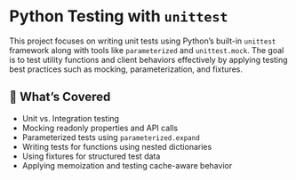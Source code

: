 # Python Testing with `unittest`

This project focuses on writing unit tests using Python’s built-in `unittest` framework along with tools like `parameterized` and `unittest.mock`. The goal is to test utility functions and client behaviors effectively by applying testing best practices such as mocking, parameterization, and fixtures.

## 🧪 What’s Covered

- Unit vs. Integration testing
- Mocking readonly properties and API calls
- Parameterized tests using `parameterized.expand`
- Writing tests for functions using nested dictionaries
- Using fixtures for structured test data
- Applying memoization and testing cache-aware behavior